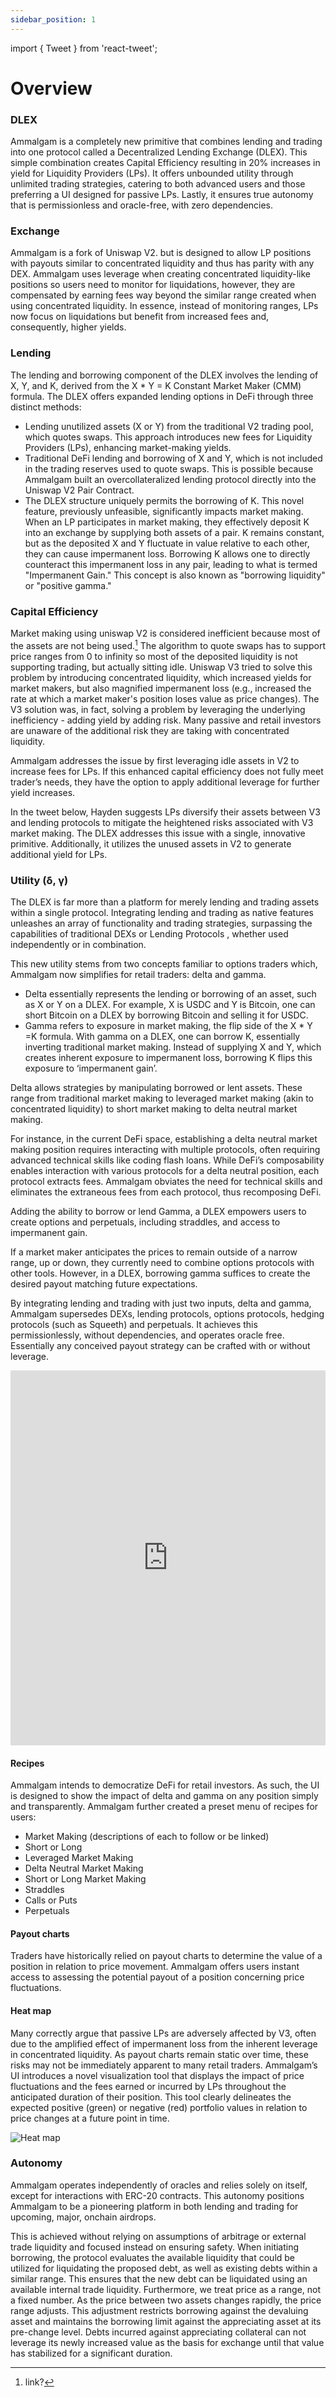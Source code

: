 ```yaml
---
sidebar_position: 1
---
```


import { Tweet } from 'react-tweet';

# Overview

### DLEX

Ammalgam is a completely new primitive that combines lending and trading into
one protocol called a Decentralized Lending Exchange (DLEX). This simple
combination creates Capital Efficiency resulting in 20% increases in yield for
Liquidity Providers (LPs). It offers unbounded utility through unlimited
trading strategies, catering to both advanced users and those preferring a UI
designed for passive LPs. Lastly, it ensures true autonomy that is
permissionless and oracle-free, with zero dependencies.

### Exchange

Ammalgam is a fork of Uniswap V2. but is designed to allow LP positions with
payouts similar to concentrated liquidity and thus has parity with any DEX.
Ammalgam uses leverage when creating concentrated liquidity-like positions so
users need to monitor for liquidations, however, they are compensated by earning
fees way beyond the similar range created when using concentrated liquidity. In
essence, instead of monitoring ranges, LPs now focus on liquidations but benefit
from increased fees and, consequently, higher yields.


### Lending

The lending and borrowing component of the DLEX involves the lending of X, Y,
and K, derived from the X * Y = K Constant Market Maker (CMM) formula. The DLEX
offers expanded lending options in DeFi through three distinct methods:

* Lending unutilized assets (X or Y) from the traditional V2 trading pool, which
  quotes swaps. This approach introduces new fees for Liquidity Providers (LPs),
  enhancing market-making yields.
* Traditional DeFi lending and borrowing of X and Y, which is not included in
  the trading reserves used to quote swaps. This is possible because Ammalgam
  built an overcollateralized lending protocol directly into the Uniswap V2 Pair
  Contract. 
* The DLEX structure uniquely permits the borrowing of K. This novel feature,
  previously unfeasible, significantly impacts market making. When an LP
  participates in market making, they effectively deposit K into an exchange by
  supplying both assets of a pair. K remains constant, but as the deposited X
  and Y fluctuate in value relative to each other, they can cause impermanent
  loss. Borrowing K allows one to directly counteract this impermanent loss in
  any pair, leading to what is termed "Impermanent Gain." This concept is also
  known as "borrowing liquidity" or "positive gamma." 


### Capital Efficiency

Market making using uniswap V2 is considered inefficient because most of the
assets are not being used.[^unused_assets] The algorithm to quote swaps has to
support price ranges from 0 to infinity so most of the deposited liquidity is
not supporting trading, but actually sitting idle. Uniswap V3 tried to solve
this problem by introducing concentrated liquidity, which increased yields for
market makers, but also magnified impermanent loss (e.g., increased the rate at
which a market maker's position loses value as price changes). The V3 solution
was, in fact, solving a problem by leveraging the underlying inefficiency -
adding yield by adding risk. Many passive and retail investors are unaware of
the additional risk they are taking with concentrated liquidity.

[^unused_assets]: link?

Ammalgam addresses the issue by first leveraging idle assets in V2 to increase
fees for LPs. If this enhanced capital efficiency does not fully meet trader’s
needs, they have the option to apply additional leverage for further yield
increases. 

In the tweet below, Hayden suggests LPs diversify their assets between V3 and
lending protocols to mitigate the heightened risks associated with V3 market
making. The DLEX addresses this issue with a single, innovative primitive.
Additionally, it utilizes the unused assets in V2 to generate additional yield
for LPs.

<Tweet id="1452832342788169732" />


### Utility (δ, γ)

The DLEX is far more than a platform for merely lending and trading assets
within a single protocol. Integrating lending and trading as native features
unleashes an array of functionality and trading strategies, surpassing the
capabilities of traditional DEXs or Lending Protocols , whether used
independently or in combination.

This new utility stems from two concepts familiar to options traders which,
Ammalgam now simplifies for retail traders: delta and gamma.

* Delta essentially represents the lending or borrowing of an asset, such as X or
Y on a DLEX. For example, X is USDC and Y is Bitcoin, one can short Bitcoin on a
DLEX by borrowing Bitcoin and selling it for USDC. 
* Gamma refers to exposure in market making, the flip side of the X * Y =K
formula. With gamma on a DLEX, one can borrow K, essentially inverting
traditional market making. Instead of supplying X and Y, which creates inherent
exposure to impermanent loss, borrowing K flips this exposure to ‘impermanent
gain’.

Delta allows strategies by manipulating borrowed or lent assets. These range
from traditional market making to leveraged market making (akin to concentrated
liquidity) to short market making to delta neutral market making. 

For instance, in the current DeFi space, establishing a delta neutral market
making position requires interacting with multiple protocols, often requiring
advanced technical skills like coding flash loans. While DeFi’s composability
enables interaction with various protocols for a delta neutral position, each
protocol extracts fees. Ammalgam obviates the need for technical skills and
eliminates the extraneous fees from each protocol, thus recomposing DeFi.

Adding the ability to borrow or lend Gamma, a DLEX empowers users to create
options and perpetuals, including straddles, and access to impermanent gain. 

If a market maker anticipates the prices to remain outside of a narrow range, up
or down, they currently need to combine options protocols with other tools.
However, in a DLEX, borrowing gamma suffices to create the desired payout
matching future expectations.

By integrating lending and trading with just two inputs, delta and gamma,
Ammalgam supersedes DEXs, lending protocols, options protocols, hedging
protocols (such as Squeeth) and perpetuals. It achieves this permissionlessly,
without dependencies, and operates oracle free. Essentially any conceived
payout strategy can be crafted with or without leverage.

<iframe 
 src="https://www.desmos.com/calculator/zzgneljqca"
 frameBorder="0" 
 allowFullScreen
 width="100%"
 height="600">
</iframe>

#### Recipes

Ammalgam intends to democratize DeFi for retail investors. As such, the UI is
designed to show the impact of delta and gamma on any position simply and
transparently. Ammalgam further created a preset menu of recipes for users: 

* Market Making (descriptions of each to follow or be linked)
* Short or Long
* Leveraged Market Making
* Delta Neutral Market Making
* Short or Long Market Making
* Straddles
* Calls or Puts
* Perpetuals


#### Payout charts

Traders have historically relied on payout charts to determine the value of a
position in relation to price movement. Ammalgam offers users instant access to
assessing the potential payout of a position concerning price fluctuations.

#### Heat map

Many correctly argue that passive LPs are adversely affected by V3, often due to
the amplified effect of impermanent loss from the inherent leverage in
concentrated liquidity. As payout charts remain static over time, these risks
may not be immediately apparent to many retail traders. Ammalgam’s UI introduces
a novel visualization tool that displays the impact of price fluctuations and
the fees earned or incurred by LPs throughout the anticipated duration of their
position. This tool clearly delineates the expected positive (green) or negative
(red) portfolio values in relation to price changes at a future point in time.

![Heat map](/charts/Delta_Neutral_Payout_Heat_Map.png)

### Autonomy

Ammalgam operates independently of oracles and relies solely on itself, except
for interactions with ERC-20 contracts. This autonomy positions Ammalgam to be a
pioneering platform in both lending and trading for upcoming, major, onchain
airdrops.

This is achieved without relying on assumptions of arbitrage or external trade
liquidity and focused instead on ensuring safety. When initiating borrowing, the
protocol evaluates the available liquidity that could be utilized for
liquidating the proposed debt, as well as existing debts within a similar range.
This ensures that the new debt can be liquidated using an available internal
trade liquidity. Furthermore, we treat price as a range, not a fixed number. As
the price between two assets changes rapidly, the price range adjusts. This
adjustment restricts borrowing against the devaluing asset and maintains the
borrowing limit against the appreciating asset at its pre-change level. Debts
incurred against appreciating collateral can not leverage its newly increased
value as the basis for exchange until that value has stabilized for a
significant duration.

